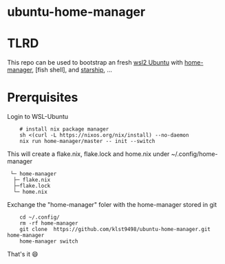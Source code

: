 # ubuntu-home-manager

# TLRD
This repo can be used to bootstrap an fresh [wsl2 Ubuntu](https://canonical-ubuntu-wsl.readthedocs-hosted.com/en/latest/guides/install-ubuntu-wsl2/) with [home-manager](), [fish shell], and [starship](), ...

# Prerquisites

Login to WSL-Ubuntu

```console
    # install nix package manager
    sh <(curl -L https://nixos.org/nix/install) --no-daemon
    nix run home-manager/master -- init --switch
```
 This will create a flake.nix, flake.lock and home.nix under ~/.config/home-manager

```console
 └─ home-manager
  ├─ flake.nix
  ├─flake.lock
  └─ home.nix
```

Exchange the "home-manager" foler with the home-manager stored in git
```console
    cd ~/.config/
    rm -rf home-manager
    git clone  https://github.com/klst9498/ubuntu-home-manager.git home-manager
    home-manager switch
```

That's it :smile:


